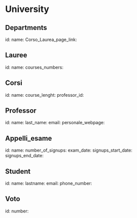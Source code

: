 # University

## Departments

id:
name:
Corso_Laurea_page_link:

## Lauree

id:
name:
courses_numbers:

## Corsi

id:
name:
course_lenght:
professor_id:

## Professor

id:
name:
last_name:
email:
personale_webpage:

## Appelli_esame

id:
name:
number_of_signups:
exam_date:
signups_start_date:
signups_end_date:

## Student

id:
name:
lastname:
email:
phone_number:

## Voto

id:
number: